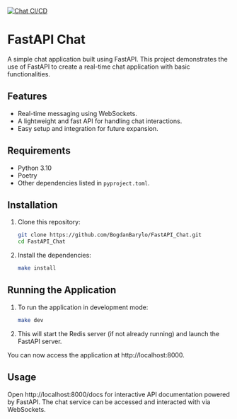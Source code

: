 [![Chat CI/CD](https://github.com/BogdanBarylo/FastAPI_Chat/actions/workflows/main.yml/badge.svg)](https://github.com/BogdanBarylo/FastAPI_Chat/actions/workflows/main.yml)

# FastAPI Chat

A simple chat application built using FastAPI. This project demonstrates the use of FastAPI to create a real-time chat application with basic functionalities.

## Features

- Real-time messaging using WebSockets.
- A lightweight and fast API for handling chat interactions.
- Easy setup and integration for future expansion.

## Requirements

- Python 3.10
- Poetry
- Other dependencies listed in `pyproject.toml`.

## Installation

1. Clone this repository:

   ```bash
   git clone https://github.com/BogdanBarylo/FastAPI_Chat.git
   cd FastAPI_Chat

2. Install the dependencies:

   ```bash
   make install

## Running the Application

1. To run the application in development mode:

    ```bash
    make dev
2. This will start the Redis server (if not already running) and launch the FastAPI server.

You can now access the application at http://localhost:8000.

## Usage
Open http://localhost:8000/docs for interactive API documentation powered by FastAPI.
The chat service can be accessed and interacted with via WebSockets.